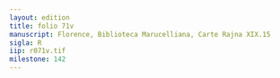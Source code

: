 ```yaml
---
layout: edition
title: folio 71v
manuscript: Florence, Biblioteca Marucelliana, Carte Rajna XIX.15
sigla: R
iip: r071v.tif
milestone: 142
---
```

